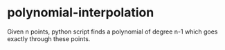 # polynomial-interpolation
Given n points, python script finds a polynomial of degree n-1 which goes exactly through these points.
